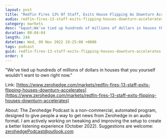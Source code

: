 ```yaml
---
layout: post
title: "Redfin Fires 13% Of Staff, Exits House Flipping As Downturn Accelerates"
audio: redfin-fires-13-staff-exits-flipping-houses-downturn-accelerates-0
category: markets
desc: "&quot;We've tied up hundreds of millions of dollars in houses that you yourself wouldn't want to own right now.&quot;"
duration: 00:04:04
length: 244
datetime: Wed, 09 Nov 2022 19:25:00 +0000
tags: podcast
guid: redfin-fires-13-staff-exits-flipping-houses-downturn-accelerates-0
order: 0
---
```

&quot;We've tied up hundreds of millions of dollars in houses that you yourself wouldn't want to own right now.&quot;

Link: [https://www.zerohedge.com/markets/redfin-fires-13-staff-exits-flipping-houses-downturn-accelerates](https://www.zerohedge.com/markets/redfin-fires-13-staff-exits-flipping-houses-downturn-accelerates)

About: The Zerohedge Podcast is a non-commercial, automated program, designed to give people a way to get news from Zerohedge in an audio format.  I am actively working on tweaking and improving the setup to create a better listening experience (October 2022).  Suggestions are welcome: [zerohedgePodcast@outlook.com](mailto:zerohedgePodcast@outlook.com)